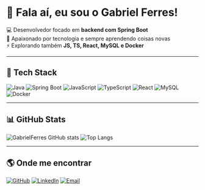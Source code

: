 # 👋 Fala aí, eu sou o Gabriel Ferres!

💻 Desenvolvedor focado em **backend com Spring Boot**  
🚀 Apaixonado por tecnologia e sempre aprendendo coisas novas  
⚡ Explorando também **JS, TS, React, MySQL e Docker**  

---

## 🚀 Tech Stack
![Java](https://img.shields.io/badge/Java-ED8B00?style=for-the-badge&logo=openjdk&logoColor=white)
![Spring Boot](https://img.shields.io/badge/Spring%20Boot-6DB33F?style=for-the-badge&logo=springboot&logoColor=white)
![JavaScript](https://img.shields.io/badge/JavaScript-F7DF1E?style=for-the-badge&logo=javascript&logoColor=black)
![TypeScript](https://img.shields.io/badge/TypeScript-007ACC?style=for-the-badge&logo=typescript&logoColor=white)
![React](https://img.shields.io/badge/React-20232A?style=for-the-badge&logo=react&logoColor=61DAFB)
![MySQL](https://img.shields.io/badge/MySQL-4479A1?style=for-the-badge&logo=mysql&logoColor=white)
![Docker](https://img.shields.io/badge/Docker-2496ED?style=for-the-badge&logo=docker&logoColor=white)

---

## 📊 GitHub Stats
![GabrielFerres GitHub stats](https://github-readme-stats.vercel.app/api?username=GabrielFerres&show_icons=true&theme=radical)
![Top Langs](https://github-readme-stats.vercel.app/api/top-langs/?username=GabrielFerres&layout=compact&theme=radical)

---

## 🌎 Onde me encontrar
[![GitHub](https://img.shields.io/badge/GitHub-100000?style=for-the-badge&logo=github&logoColor=white)](https://github.com/GabrielFerres)
[![LinkedIn](https://img.shields.io/badge/LinkedIn-0A66C2?style=for-the-badge&logo=linkedin&logoColor=white)](https://www.linkedin.com/in/gabriel-ferres-5340b31a4/)
[![Email](https://img.shields.io/badge/Email-D14836?style=for-the-badge&logo=gmail&logoColor=white)](mailto:bielferres@gmail.com)
